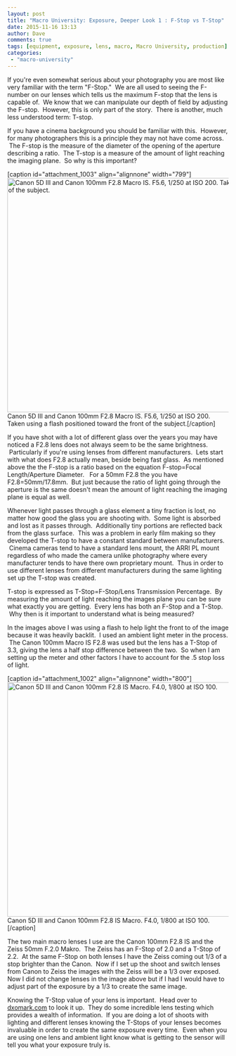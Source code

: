 ```yaml
---
layout: post
title: "Macro University: Exposure, Deeper Look 1 : F-Stop vs T-Stop"
date: 2015-11-16 13:13
author: Dave
comments: true
tags: [equipment, exposure, lens, macro, Macro University, production]
categories:
 - "macro-university"
---
```

If you're even somewhat serious about your photography you are most like very familiar with the term "F-Stop."  We are all used to seeing the F-number on our lenses which tells us the maximum F-stop that the lens is capable of.  We know that we can manipulate our depth of field by adjusting the F-stop.  However, this is only part of the story.  There is another, much less understood term: T-stop.

If you have a cinema background you should be familiar with this.  However, for many photographers this is a principle they may not have come across.  The F-stop is the measure of the diameter of the opening of the aperture describing a ratio.  The T-stop is a measure of the amount of light reaching the imaging plane.  So why is this important?

[caption id="attachment_1003" align="alignnone" width="799"]<a href="http://thecloseupproject.com/wp-content/uploads/2015/11/LN1A9277.jpg"><img class="size-full wp-image-1003" src="http://thecloseupproject.com/wp-content/uploads/2015/11/LN1A9277.jpg" alt="Canon 5D III and Canon 100mm F2.8 Macro IS.  F5.6, 1/250 at ISO 200.  Taken using a flash positioned toward the front of the subject.  " width="799" height="533" /></a> Canon 5D III and Canon 100mm F2.8 Macro IS. F5.6, 1/250 at ISO 200. Taken using a flash positioned toward the front of the subject.[/caption]

If you have shot with a lot of different glass over the years you may have noticed a F2.8 lens does not always seem to be the same brightness.  Particularly if you're using lenses from different manufacturers.  Lets start with what does F2.8 actually mean, beside being fast glass.  As mentioned above the the F-stop is a ratio based on the equation F-stop=Focal Length/Aperture Diameter.   For a 50mm F2.8 the you have F2.8=50mm/17.8mm.  But just because the ratio of light going through the aperture is the same doesn't mean the amount of light reaching the imaging plane is equal as well.

Whenever light passes through a glass element a tiny fraction is lost, no matter how good the glass you are shooting with.  Some light is absorbed and lost as it passes through.  Additionally tiny portions are reflected back from the glass surface.  This was a problem in early film making so they developed the T-stop to have a constant standard between manufacturers.  Cinema cameras tend to have a standard lens mount, the ARRI PL mount regardless of who made the camera unlike photography where every manufacturer tends to have there own proprietary mount.  Thus in order to use different lenses from different manufacturers during the same lighting set up the T-stop was created.

T-stop is expressed as T-Stop=F-Stop/Lens Transmission Percentage.  By measuring the amount of light reaching the images plane you can be sure what exactly you are getting.  Every lens has both an F-Stop and a T-Stop.  Why then is it important to understand what is being measured?

In the images above I was using a flash to help light the front to of the image because it was heavily backlit.  I used an ambient light meter in the process.  The Canon 100mm Macro IS F2.8 was used but the lens has a T-Stop of 3.3, giving the lens a half stop difference between the two.  So when I am setting up the meter and other factors I have to account for the .5 stop loss of light.

[caption id="attachment_1002" align="alignnone" width="800"]<a href="http://thecloseupproject.com/wp-content/uploads/2015/11/LN1A9016.jpg"><img class="size-full wp-image-1002" src="http://thecloseupproject.com/wp-content/uploads/2015/11/LN1A9016.jpg" alt="Canon 5D III and Canon 100mm F2.8 IS Macro.  F4.0, 1/800 at ISO 100." width="800" height="533" /></a> Canon 5D III and Canon 100mm F2.8 IS Macro. F4.0, 1/800 at ISO 100.[/caption]

The two main macro lenses I use are the Canon 100mm F2.8 IS and the Zeiss 50mm F.2.0 Makro.  The Zeiss has an F-Stop of 2.0 and a T-Stop of 2.2.  At the same F-Stop on both lenses I have the Zeiss coming out 1/3 of a stop brighter than the Canon.  Now if I set up the shoot and switch lenses from Canon to Zeiss the images with the Zeiss will be a 1/3 over exposed.   Now I did not change lenses in the image above but if I had I would have to adjust part of the exposure by a 1/3 to create the same image.

Knowing the T-Stop value of your lens is important.  Head over to <a href="http://www.dxomark.com">dxomark.com</a> to look it up.  They do some incredible lens testing which provides a wealth of information.  If you are doing a lot of shoots with lighting and different lenses knowing the T-Stops of your lenses becomes invaluable in order to create the same exposure every time.  Even when you are using one lens and ambient light know what is getting to the sensor will tell you what your exposure truly is.
